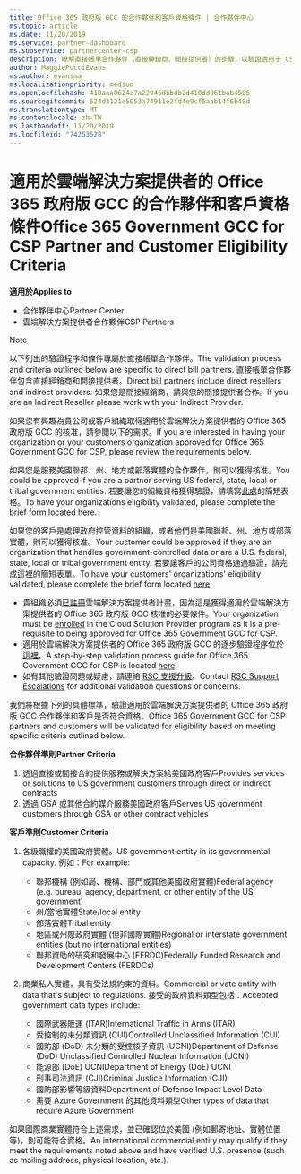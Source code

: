 ```yaml
---
title: Office 365 政府版 GCC 的合作夥伴和客戶資格條件 | 合作夥伴中心
ms.topic: article
ms.date: 11/20/2019
ms.service: partner-dashboard
ms.subservice: partnercenter-csp
description: 瞭解直接帳單合作夥伴（直接轉銷商、間接提供者）的步驟，以驗證適用于 CSP 的 Office 365 政府版 GCC 的合作夥伴和客戶。
author: MaggiePucciEvans
ms.author: evansma
ms.localizationpriority: medium
ms.openlocfilehash: 418aaa8624a7a22945dbbdb2d410dd061bab4586
ms.sourcegitcommit: 524d3121e5053a74911e2fd4e9cf5aab14f6b48d
ms.translationtype: MT
ms.contentlocale: zh-TW
ms.lasthandoff: 11/20/2019
ms.locfileid: "74253528"
---
```

# <a name="office-365-government-gcc-for-csp-partner-and-customer-eligibility-criteria"></a><span data-ttu-id="6a25b-103">適用於雲端解決方案提供者的 Office 365 政府版 GCC 的合作夥伴和客戶資格條件</span><span class="sxs-lookup"><span data-stu-id="6a25b-103">Office 365 Government GCC for CSP Partner and Customer Eligibility Criteria</span></span>

<span data-ttu-id="6a25b-104">**適用於**</span><span class="sxs-lookup"><span data-stu-id="6a25b-104">**Applies to**</span></span>

-  <span data-ttu-id="6a25b-105">合作夥伴中心</span><span class="sxs-lookup"><span data-stu-id="6a25b-105">Partner Center</span></span>
-  <span data-ttu-id="6a25b-106">雲端解決方案提供者合作夥伴</span><span class="sxs-lookup"><span data-stu-id="6a25b-106">CSP Partners</span></span>

>[!NOTE]
><span data-ttu-id="6a25b-107">以下列出的驗證程序和條件專屬於直接帳單合作夥伴。</span><span class="sxs-lookup"><span data-stu-id="6a25b-107">The validation process and criteria outlined below are specific to direct bill partners.</span></span> <span data-ttu-id="6a25b-108">直接帳單合作夥伴包含直接經銷商和間接提供者。</span><span class="sxs-lookup"><span data-stu-id="6a25b-108">Direct bill partners include direct resellers and indirect providers.</span></span>  <span data-ttu-id="6a25b-109">如果您是間接經銷商，請與您的間接提供者合作。</span><span class="sxs-lookup"><span data-stu-id="6a25b-109">If you are an Indirect Reseller please work with your Indirect Provider.</span></span> 

<span data-ttu-id="6a25b-110">如果您有興趣為貴公司或客戶組織取得適用於雲端解決方案提供者的 Office 365 政府版 GCC 的核准，請參閱以下的需求。</span><span class="sxs-lookup"><span data-stu-id="6a25b-110">If you are interested in having your organization or your customers organization approved for Office 365 Government GCC for CSP, please review the requirements below.</span></span>

<span data-ttu-id="6a25b-111">如果您是服務美國聯邦、州、地方或部落實體的合作夥伴，則可以獲得核准。</span><span class="sxs-lookup"><span data-stu-id="6a25b-111">You could be approved if you are a partner serving US federal, state, local or tribal government entities.</span></span> <span data-ttu-id="6a25b-112">若要讓您的組織資格獲得驗證，請填寫[此處](https://products.office.com/government/eligibility-validation?ReqType=CSPPartner)的簡短表格。</span><span class="sxs-lookup"><span data-stu-id="6a25b-112">To have your organizations eligibility validated, please complete the brief form located [here](https://products.office.com/government/eligibility-validation?ReqType=CSPPartner).</span></span>

<span data-ttu-id="6a25b-113">如果您的客戶是處理政府控管資料的組織，或者他們是美國聯邦、州、地方或部落實體，則可以獲得核准。</span><span class="sxs-lookup"><span data-stu-id="6a25b-113">Your customer could be approved if they are an organization that handles government-controlled data or are a U.S. federal, state, local or tribal government entity.</span></span> <span data-ttu-id="6a25b-114">若要讓客戶的公司資格通過驗證，請完成[這裡](https://products.office.com/government/eligibility-validation?ReqType=CSPCustomer)的簡短表單。</span><span class="sxs-lookup"><span data-stu-id="6a25b-114">To have your customers' organizations' eligibility validated, please complete the brief form located [here](https://products.office.com/government/eligibility-validation?ReqType=CSPCustomer).</span></span> 

-   <span data-ttu-id="6a25b-115">貴組織必須[已註冊](https://partnercenter.microsoft.com/partner/cloud-solution-provider)雲端解決方案提供者計畫，因為這是獲得適用於雲端解決方案提供者的 Office 365 政府版 GCC 核准的必要條件。</span><span class="sxs-lookup"><span data-stu-id="6a25b-115">Your organization must be [enrolled](https://partnercenter.microsoft.com/partner/cloud-solution-provider) in the Cloud Solution Provider program as it is a pre-requisite to being approved for Office 365 Government GCC for CSP.</span></span>
-   <span data-ttu-id="6a25b-116">適用於雲端解決方案提供者的 Office 365 政府版 GCC 的逐步驗證程序位於[這裡](https://go.microsoft.com/fwlink/?linkid=2007323)。</span><span class="sxs-lookup"><span data-stu-id="6a25b-116">A step-by-step validation process guide for Office 365 Government GCC for CSP is located [here](https://go.microsoft.com/fwlink/?linkid=2007323).</span></span>
-   <span data-ttu-id="6a25b-117">如有其他驗證問題或疑慮，請連絡 [RSC 支援升級](mailto:usgcce@microsoft.com)。</span><span class="sxs-lookup"><span data-stu-id="6a25b-117">Contact [RSC Support Escalations](mailto:usgcce@microsoft.com) for additional validation questions or concerns.</span></span>

<span data-ttu-id="6a25b-118">我們將根據下列的具體標準，驗證適用於雲端解決方案提供者的 Office 365 政府版 GCC 合作夥伴和客戶是否符合資格。</span><span class="sxs-lookup"><span data-stu-id="6a25b-118">Office 365 Government GCC for CSP partners and customers will be validated for eligibility based on meeting specific criteria outlined below.</span></span>

<span data-ttu-id="6a25b-119">**合作夥伴準則**</span><span class="sxs-lookup"><span data-stu-id="6a25b-119">**Partner Criteria**</span></span>
1.  <span data-ttu-id="6a25b-120">透過直接或間接合約提供服務或解決方案給美國政府客戶</span><span class="sxs-lookup"><span data-stu-id="6a25b-120">Provides services or solutions to US government customers through direct or indirect contracts</span></span>
2.  <span data-ttu-id="6a25b-121">透過 GSA 或其他合約媒介服務美國政府客戶</span><span class="sxs-lookup"><span data-stu-id="6a25b-121">Serves US government customers through GSA or other contract vehicles</span></span>

<span data-ttu-id="6a25b-122">**客戶準則**</span><span class="sxs-lookup"><span data-stu-id="6a25b-122">**Customer Criteria**</span></span>
1.  <span data-ttu-id="6a25b-123">各級職權的美國政府實體。</span><span class="sxs-lookup"><span data-stu-id="6a25b-123">US government entity in its governmental capacity.</span></span> <span data-ttu-id="6a25b-124">例如：</span><span class="sxs-lookup"><span data-stu-id="6a25b-124">For example:</span></span>
 
    -  <span data-ttu-id="6a25b-125">聯邦機構 (例如局、機構、部門或其他美國政府實體)</span><span class="sxs-lookup"><span data-stu-id="6a25b-125">Federal agency (e.g. bureau, agency, department, or other entity of the US government)</span></span>
    -   <span data-ttu-id="6a25b-126">州/當地實體</span><span class="sxs-lookup"><span data-stu-id="6a25b-126">State/local entity</span></span> 
    -   <span data-ttu-id="6a25b-127">部落實體</span><span class="sxs-lookup"><span data-stu-id="6a25b-127">Tribal entity</span></span>
    -   <span data-ttu-id="6a25b-128">地區或州際政府實體 (但非國際實體)</span><span class="sxs-lookup"><span data-stu-id="6a25b-128">Regional or interstate government entities (but no international entities)</span></span>
    -   <span data-ttu-id="6a25b-129">聯邦資助的研究和發展中心 (FERDC)</span><span class="sxs-lookup"><span data-stu-id="6a25b-129">Federally Funded Research and Development Centers (FERDCs)</span></span>

2.  <span data-ttu-id="6a25b-130">商業私人實體，具有受法規約束的資料。</span><span class="sxs-lookup"><span data-stu-id="6a25b-130">Commercial private entity with data that's subject to regulations.</span></span> <span data-ttu-id="6a25b-131">接受的政府資料類型包括︰</span><span class="sxs-lookup"><span data-stu-id="6a25b-131">Accepted government data types include:</span></span> 
    -   <span data-ttu-id="6a25b-132">國際武器販運 (ITAR)</span><span class="sxs-lookup"><span data-stu-id="6a25b-132">International Traffic in Arms (ITAR)</span></span>
    -   <span data-ttu-id="6a25b-133">受控制的未分類資訊 (CUI)</span><span class="sxs-lookup"><span data-stu-id="6a25b-133">Controlled Unclassified Information (CUI)</span></span>
    -   <span data-ttu-id="6a25b-134">國防部 (DoD) 未分類的受控核子資訊 (UCNI)</span><span class="sxs-lookup"><span data-stu-id="6a25b-134">Department of Defense (DoD) Unclassified Controlled Nuclear Information (UCNI)</span></span>
    -   <span data-ttu-id="6a25b-135">能源部 (DoE) UCNI</span><span class="sxs-lookup"><span data-stu-id="6a25b-135">Department of Energy (DoE) UCNI</span></span>
    -   <span data-ttu-id="6a25b-136">刑事司法資訊 (CJI)</span><span class="sxs-lookup"><span data-stu-id="6a25b-136">Criminal Justice Information (CJI)</span></span>
    -   <span data-ttu-id="6a25b-137">國防部影響等級資料</span><span class="sxs-lookup"><span data-stu-id="6a25b-137">Department of Defense Impact Level Data</span></span>
    -   <span data-ttu-id="6a25b-138">需要 Azure Government 的其他資料類型</span><span class="sxs-lookup"><span data-stu-id="6a25b-138">Other types of data that require Azure Government</span></span>

<span data-ttu-id="6a25b-139">如果國際商業實體符合上述需求，並已確認位於美國 (例如郵寄地址、實體位置等)，則可能符合資格。</span><span class="sxs-lookup"><span data-stu-id="6a25b-139">An international commercial entity may qualify if they meet the requirements noted above and have verified U.S. presence (such as mailing address, physical location, etc.).</span></span>


